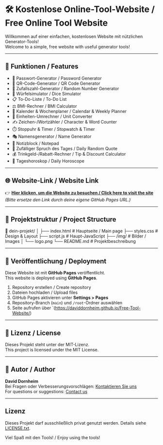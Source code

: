 # 🛠️ Kostenlose Online-Tool-Website / Free Online Tool Website

Willkommen auf einer einfachen, kostenlosen Website mit nützlichen Generator-Tools!  
Welcome to a simple, free website with useful generator tools!

---

## 📌 Funktionen / Features

- 🔐 Passwort-Generator / Password Generator  
- 📱 QR-Code-Generator / QR Code Generator  
- 🎲 Zufallszahl-Generator / Random Number Generator  
- 🎲 Würfelsimulator / Dice Simulator  
- 📋 To-Do-Liste / To-Do List  
- ⚖️ BMI-Rechner / BMI Calculator  
- 📅 Kalender & Wochenplaner / Calendar & Weekly Planner  
- 🔄 Einheiten-Umrechner / Unit Converter  
- ✍️ Zeichen-/Wortzähler / Character & Word Counter  
- ⏱️ Stoppuhr & Timer / Stopwatch & Timer  
- 🎭 Namensgenerator / Name Generator  
- 📝 Notizblock / Notepad  
- 💬 Zufälliger Spruch des Tages / Daily Random Quote  
- 💰 Trinkgeld-/Rabatt-Rechner / Tip & Discount Calculator  
- 🔮 Tageshoroskop / Daily Horoscope  

---

## 🌐 Website-Link / Website Link

👉 **[Hier klicken, um die Website zu besuchen / Click here to visit the site](https://DEINBENUTZERNAME.github.io/DEIN-REPOSITORYNAME/)**  
*(Bitte ersetze den Link durch deine eigene GitHub Pages URL.)*

---

## 📂 Projektstruktur / Project Structure

📁 dein-projekt/
│
├── index.html # Hauptseite / Main page
├── styles.css # Design & Layout
├── script.js # Haupt-JavaScript
├── /img/ # Bilder / Images
│ └── logo.png
└── README.md # Projektbeschreibung


---

## 🚀 Veröffentlichung / Deployment

Diese Website ist mit **GitHub Pages** veröffentlicht.  
This website is deployed using **GitHub Pages**.

1. Repository erstellen / Create repository
2. Dateien hochladen / Upload files
3. GitHub Pages aktivieren unter **Settings > Pages**
4. Repository-Branch (`main`) und `/root`-Ordner auswählen
5. Seite aufrufen über `(https://daviddornheim.github.io/Free-Tool-Website/)

---

## 📃 Lizenz / License

Dieses Projekt steht unter der MIT-Lizenz.  
This project is licensed under the MIT License.

---

## 👤 Autor / Author

**David Dornheim**  
Bei Fragen oder Verbesserungsvorschlägen: [Kontaktieren Sie uns](mailto:dornheim-david@web.de)  
For questions or suggestions: [Contact us](mailto:dornheim-david@web.de)

---

## Lizenz

Dieses Projekt darf ausschließlich privat genutzt werden. Details siehe [LICENSE.txt](./LICENSE.txt).

Viel Spaß mit den Tools! / Enjoy using the tools!
